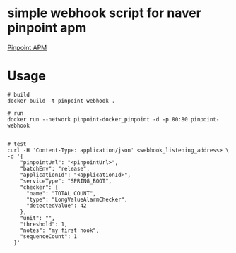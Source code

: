 # simple webhook script for naver pinpoint apm
[Pinpoint APM](https://github.com/pinpoint-apm/pinpoint)

# Usage

```
# build
docker build -t pinpoint-webhook .

# run
docker run --network pinpoint-docker_pinpoint -d -p 80:80 pinpoint-webhook


# test 
curl -H 'Content-Type: application/json' <webhook_listening_address> \
-d '{
    "pinpointUrl": "<pinpointUrl>",
    "batchEnv": "release",
    "applicationId": "<applicationId>",
    "serviceType": "SPRING_BOOT",
    "checker": {
      "name": "TOTAL COUNT",
      "type": "LongValueAlarmChecker",
      "detectedValue": 42
    },
    "unit": "",
    "threshold": 1,
    "notes": "my first hook",
    "sequenceCount": 1
  }'

```

